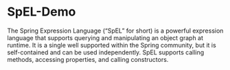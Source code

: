 # SpEL-Demo

The Spring Expression Language (“SpEL” for short) is a powerful expression language that supports querying and manipulating an object graph at runtime. It is a single well supported within the Spring community, but it is self-contained and can be used independently. SpEL supports calling methods, accessing properties, and calling constructors.

